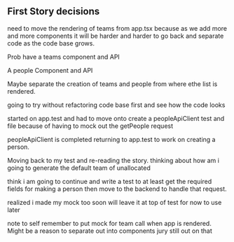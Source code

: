 ## First Story decisions

need to move the rendering of teams from app.tsx because as we add more and more components it will be harder and harder
to go back and separate code as the code base grows.

Prob have a teams component and API

A people Component and API

Maybe separate the creation of teams and people from where ethe list is rendered.

going to try without refactoring code base first and see how the code looks

started on app.test and had to move onto create a peopleApiClient test and file because of having to mock out the
getPeople request

peopleApiClient is completed returning to app.test to work on creating a person.

Moving back to my test and re-reading the story. thinking about how am i going to generate the default team of
unallocated

think i am going to continue and write a test to at least get the required fields for making a person then move to the
backend to handle that request.

realized i made my mock too soon will leave it at top of test for now to use later

note to self remember to put mock for team call when app is rendered. Might be a reason to separate out into components
jury still out on that